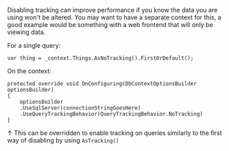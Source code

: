 Disabling tracking can improve performance if you know the data you are using won't be altered.  You may want to have a separate context for this, a good example would be something with a web frontend that will only be viewing data.

For a single query: 
```
var thing = _context.Things.AsNoTracking().FirstOrDefault();
```

On the context:
```
protected override void OnConfiguring(DbContextOptionsBuilder optionsBuilder)
{
    optionsBuilder
    .UseSqlServer(connectionStringGoesHere)
    .UseQueryTrackingBehavior(QueryTrackingBehavior.NoTracking)       
}
```
↑ This can be overridden to enable tracking on queries similarly to the first way of disabling by using `AsTracking()`